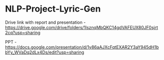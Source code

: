 # NLP-Project-Lyric-Gen

Drive link with report and presentation - https://drive.google.com/drive/folders/1lsznqMbQKC14gdVAFEUX80JF0sjrt2cq?usp=sharing

PPT - https://docs.google.com/presentation/d/1y86aAJXcFqtEXAR2Y3aY945dH1bbYy_WVaDq2dLx4Ds/edit?usp=sharing
